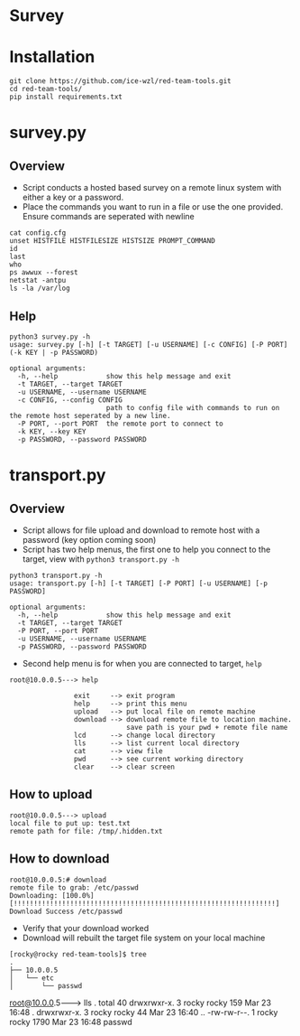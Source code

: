 # Survey
# Installation 
````
git clone https://github.com/ice-wzl/red-team-tools.git
cd red-team-tools/
pip install requirements.txt
````
# survey.py
## Overview
- Script conducts a hosted based survey on a remote linux system with either a key or a password.  
- Place the commands you want to run in a file or use the one provided.  Ensure commands are seperated with newline
````
cat config.cfg 
unset HISTFILE HISTFILESIZE HISTSIZE PROMPT_COMMAND
id
last
who
ps awwux --forest 
netstat -antpu 
ls -la /var/log
````
## Help
````
python3 survey.py -h
usage: survey.py [-h] [-t TARGET] [-u USERNAME] [-c CONFIG] [-P PORT] (-k KEY | -p PASSWORD)

optional arguments:
  -h, --help            show this help message and exit
  -t TARGET, --target TARGET
  -u USERNAME, --username USERNAME
  -c CONFIG, --config CONFIG
                        path to config file with commands to run on the remote host seperated by a new line.
  -P PORT, --port PORT  the remote port to connect to
  -k KEY, --key KEY
  -p PASSWORD, --password PASSWORD
````
# transport.py
## Overview
- Script allows for file upload and download to remote host with a password (key option coming soon)
- Script has two help menus, the first one to help you connect to the target, view with `python3 transport.py -h`
````
python3 transport.py -h
usage: transport.py [-h] [-t TARGET] [-P PORT] [-u USERNAME] [-p PASSWORD]

optional arguments:
  -h, --help            show this help message and exit
  -t TARGET, --target TARGET
  -P PORT, --port PORT
  -u USERNAME, --username USERNAME
  -p PASSWORD, --password PASSWORD
````
- Second help menu is for when you are connected to target, `help`
````
root@10.0.0.5---> help

                exit     --> exit program
                help     --> print this menu
                upload   --> put local file on remote machine
                download --> download remote file to location machine. 
                             save path is your pwd + remote file name 
                lcd      --> change local directory
                lls      --> list current local directory
                cat      --> view file
                pwd      --> see current working directory 
                clear    --> clear screen
````
## How to upload 
````
root@10.0.0.5---> upload
local file to put up: test.txt
remote path for file: /tmp/.hidden.txt
````
## How to download 
````
root@10.0.0.5:# download                                                                                                          
remote file to grab: /etc/passwd
Downloading: [100.0%] [!!!!!!!!!!!!!!!!!!!!!!!!!!!!!!!!!!!!!!!!!!!!!!!!!!!!!!!!!!!!!!!!!]  
Download Success /etc/passwd
````
- Verify that your download worked 
- Download will rebuilt the target file system on your local machine 
````
[rocky@rocky red-team-tools]$ tree
.
├── 10.0.0.5
│   └── etc
│       └── passwd
````
root@10.0.0.5---> lls .
total 40
drwxrwxr-x. 3 rocky rocky  159 Mar 23 16:48 .
drwxrwxr-x. 3 rocky rocky   44 Mar 23 16:40 ..
-rw-rw-r--. 1 rocky rocky 1790 Mar 23 16:48 passwd
````

